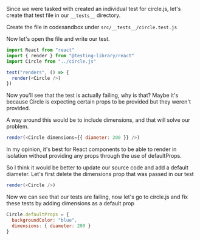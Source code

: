 Since we were tasked with created an individual test for circle.js, let's create that test file in our `__tests__` directory.

Create the file in codesandbox under `src/__tests__/circle.test.js`

Now let's open the file and write our test.

```js
import React from "react"
import { render } from "@testing-library/react"
import Circle from "../circle.js"

test("renders", () => {
  render(<Circle />)
})
```

Now you'll see that the test is actually failing, why is that? Maybe it's because Circle is expecting certain props to be provided but they weren't provided.

A way around this would be to include dimensions, and that will solve our problem.

```js
render(<Circle dimensions={{ diameter: 200 }} />)
```

In my opinion, it's best for React components to be able to render in isolation without providing any props through the use of defaultProps.

So I think it would be better to update our source code and add a default diameter.
Let's first delete the dimensions prop that was passed in our test

```js
render(<Circle />)
```

Now we can see that our tests are failing, now let's go to circle.js and fix these tests by adding dimensions as a default prop

```js
Circle.defaultProps = {
  backgroundColor: "blue",
  dimensions: { diameter: 200 }
}
```
